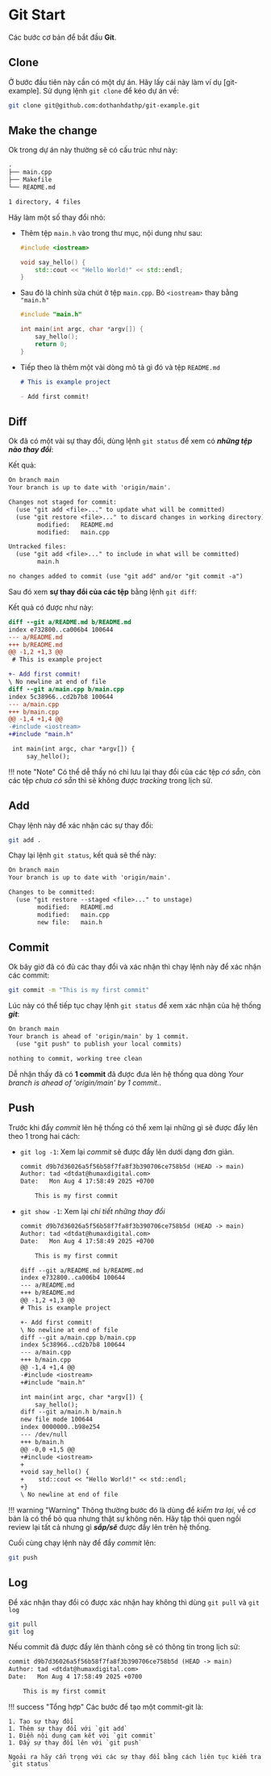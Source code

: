 # Git Start

Các bước cơ bản để bắt đầu __Git__.

## Clone

Ở bước đầu tiên này cần có một dự án. Hãy lấy cái này làm ví dụ [git-example]. Sử dụng lệnh `git clone` để kéo dự án về:

```bash
git clone git@github.com:dothanhdathp/git-example.git
```

## Make the change

Ok trong dự án này thường sẽ có cấu trúc như này:

```txt
.
├── main.cpp
├── Makefile
└── README.md

1 directory, 4 files
```

Hãy làm một số thay đổi nhỏ:

- Thêm tệp `main.h` vào trong thư mục, nội dung như sau:
    ```cpp title="main.h"
    #include <iostream>

    void say_hello() {
        std::cout << "Hello World!" << std::endl;
    }
    ```
- Sau đó là chỉnh sửa chút ở tệp `main.cpp`. Bỏ `<iostream>` thay bằng `"main.h"`
    ```cpp
    #include "main.h"

    int main(int argc, char *argv[]) {
        say_hello();
        return 0;
    }
    ```
- Tiếp theo là thêm một vài dòng mô tả gì đó và tệp `README.md`
    ```markdown
    # This is example project

    - Add first commit!
    ```

## Diff

Ok đã có một vài sự thay đổi, dùng lệnh `git status` để xem có ___những tệp nào thay đổi___:

Kết quả:

```txt
On branch main
Your branch is up to date with 'origin/main'.

Changes not staged for commit:
  (use "git add <file>..." to update what will be committed)
  (use "git restore <file>..." to discard changes in working directory)
        modified:   README.md
        modified:   main.cpp

Untracked files:
  (use "git add <file>..." to include in what will be committed)
        main.h

no changes added to commit (use "git add" and/or "git commit -a")
```

Sau đó xem __sự thay đổi của các tệp__ bằng lệnh `git diff`:

Kết quả có được như này:

```patch
diff --git a/README.md b/README.md
index e732800..ca006b4 100644
--- a/README.md
+++ b/README.md
@@ -1,2 +1,3 @@
 # This is example project

+- Add first commit!
\ No newline at end of file
diff --git a/main.cpp b/main.cpp
index 5c38966..cd2b7b8 100644
--- a/main.cpp
+++ b/main.cpp
@@ -1,4 +1,4 @@
-#include <iostream>
+#include "main.h"

 int main(int argc, char *argv[]) {
     say_hello();
```

!!! note "Note"
    Có thể dễ thấy nó chỉ lưu lại thay đổi của các tệp _có sẵn_, còn các tệp _chưa có sẵn_ thì sẽ không được _tracking_ trong lịch sử.

## Add

Chạy lệnh này để xác nhận các sự thay đổi:

```bash
git add .
```

Chạy lại lệnh `git status`, kết quả sẽ thế này:

```txt
On branch main
Your branch is up to date with 'origin/main'.

Changes to be committed:
  (use "git restore --staged <file>..." to unstage)
        modified:   README.md
        modified:   main.cpp
        new file:   main.h
```

## Commit

Ok bây giờ đã có đủ các thay đổi và xác nhận thì chạy lệnh này để xác nhận các commit:

```bash
git commit -m "This is my first commit"
```

Lúc này có thể tiếp tục chạy lệnh `git status` để xem xác nhận của hệ thống ___git___:

```txt
On branch main
Your branch is ahead of 'origin/main' by 1 commit.
  (use "git push" to publish your local commits)

nothing to commit, working tree clean
```

Dễ nhận thấy đã có __1 commit__ đã được đưa lên hệ thống qua dòng _Your branch is ahead of 'origin/main' by 1 commit._.

## Push

Trước khi đẩy _commit_ lên hệ thống có thể xem lại những gì sẽ được đẩy lên theo 1 trong hai cách:

- `git log -1`: Xem lại _commit_ sẽ được đẩy lên dưới dạng đơn giản.
    ```txt
    commit d9b7d36026a5f56b58f7fa8f3b390706ce758b5d (HEAD -> main)
    Author: tad <dtdat@humaxdigital.com>
    Date:   Mon Aug 4 17:58:49 2025 +0700

        This is my first commit

    ```
- `git show -1`: Xem lại _chi tiết những thay đổi_
    ```txt
    commit d9b7d36026a5f56b58f7fa8f3b390706ce758b5d (HEAD -> main)
    Author: tad <dtdat@humaxdigital.com>
    Date:   Mon Aug 4 17:58:49 2025 +0700

        This is my first commit

    diff --git a/README.md b/README.md
    index e732800..ca006b4 100644
    --- a/README.md
    +++ b/README.md
    @@ -1,2 +1,3 @@
    # This is example project

    +- Add first commit!
    \ No newline at end of file
    diff --git a/main.cpp b/main.cpp
    index 5c38966..cd2b7b8 100644
    --- a/main.cpp
    +++ b/main.cpp
    @@ -1,4 +1,4 @@
    -#include <iostream>
    +#include "main.h"

    int main(int argc, char *argv[]) {
        say_hello();
    diff --git a/main.h b/main.h
    new file mode 100644
    index 0000000..b98e254
    --- /dev/null
    +++ b/main.h
    @@ -0,0 +1,5 @@
    +#include <iostream>
    +
    +void say_hello() {
    +    std::cout << "Hello World!" << std::endl;
    +}
    \ No newline at end of file
    ```

!!! warning "Warning"
    Thông thường bước đó là dùng để _kiểm tra lại_, về cơ bản là có thể bỏ qua nhưng thật sự không nên. Hãy tập thói quen ngồi review lại tất cả nhưng gì ___sắp/sẽ___ được đẩy lên trên hệ thống.

Cuối cùng chạy lệnh này để đẩy _commit_ lên:

```bash
git push
```

## Log

Để xác nhận thay đổi có được xác nhận hay không thì dùng `git pull` và `git log`

```bash
git pull
git log
```

Nếu commit đã được đẩy lên thành công sẽ có thông tin trong lịch sử:

```txt
commit d9b7d36026a5f56b58f7fa8f3b390706ce758b5d (HEAD -> main)
Author: tad <dtdat@humaxdigital.com>
Date:   Mon Aug 4 17:58:49 2025 +0700

    This is my first commit

```


!!! success "Tổng hợp"
    Các bước để tạo một commit-git là:
    
    1. Tạo sự thay đổi
    1. Thêm sự thay đổi với `git add`
    1. Điền nội dung cam kết với `git commit`
    1. Đẩy sự thay đổi lên với `git push`

    Ngoải ra hãy cẩn trọng với các sự thay đổi bằng cách liên tục kiểm tra `git status`